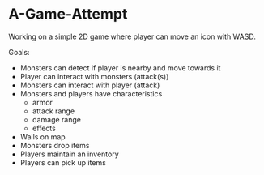 # A-Game-Attempt

Working on a simple 2D game where player can move an icon with WASD.

Goals:
- Monsters can detect if player is nearby and move towards it
- Player can interact with monsters (attack(s))
- Monsters can interact with player (attack)
- Monsters and players have characteristics
	- armor
	- attack range
	- damage range
	- effects
- Walls on map
- Monsters drop items
- Players maintain an inventory
- Players can pick up items